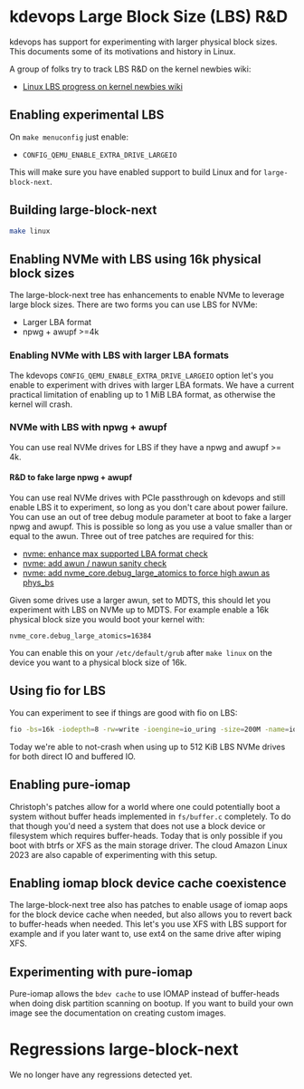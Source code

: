 # kdevops Large Block Size (LBS) R&D

kdevops has support for experimenting with larger physical block sizes. This documents some
of its motivations and history in Linux.

A group of folks try to track LBS R&D on the kernel newbies wiki:

  * [Linux LBS progress on kernel newbies wiki](https://kernelnewbies.org/KernelProjects/large-block-size)

## Enabling experimental LBS

On `make menuconfig` just enable:

 * `CONFIG_QEMU_ENABLE_EXTRA_DRIVE_LARGEIO`

This will make sure you have enabled support to build Linux and for `large-block-next`.

## Building large-block-next

```bash
make linux
```

## Enabling NVMe with LBS using 16k physical block sizes

The large-block-next tree has enhancements to enable NVMe to leverage
large block sizes. There are two forms you can use LBS for NVMe:

  * Larger LBA format
  * npwg + awupf >=4k

### Enabling NVMe with LBS with larger LBA formats

The kdevops `CONFIG_QEMU_ENABLE_EXTRA_DRIVE_LARGEIO` option let's you enable
to experiment with drives with larger LBA formats. We have a current
practical limitation of enabling up to 1 MiB LBA format, as otherwise the
kernel will crash.

### NVMe with LBS with npwg + awupf

You can use real NVMe drives for LBS if they have a npwg and awupf >= 4k.

#### R&D to fake large npwg + awupf

You can use real NVMe drives with PCIe passthrough on kdevops and still enable
LBS it to experiment, so long as you don't care about power failure. You can
use an out of tree debug module parameter at boot to fake a larger npwg and
awupf. This is possible so long as you use a value smaller than or equal to the
awun. Three out of tree patches are required for this:

  * [nvme: enhance max supported LBA format check](https://git.kernel.org/pub/scm/linux/kernel/git/mcgrof/linux-next.git/commit/?h=large-block-20230825&id=c434f7be760e04d56867b311cd9f486397427d94)
  * [nvme: add awun / nawun sanity check](https://git.kernel.org/pub/scm/linux/kernel/git/mcgrof/linux-next.git/commit/?h=large-block-20230825&id=c45a46ebfc56129a35921d2201f2b2265e74b8b4)
  * [nvme: add nvme_core.debug_large_atomics to force high awun as phys_bs](https://git.kernel.org/pub/scm/linux/kernel/git/mcgrof/linux-next.git/commit/?h=large-block-20230825&id=e4896787efe7f1cf58be587ab655ea1cd464a11b)

Given some drives use a larger awun, set to MDTS, this should let you experiment
with LBS on NVMe up to MDTS. For example enable a 16k physical block size you
would boot your kernel with:

```
nvme_core.debug_large_atomics=16384
```

You can enable this on your `/etc/default/grub` after `make linux` on the device
you want to a physical block size of 16k.

## Using fio for LBS

You can experiment to see if things are good with fio on LBS:

```bash
fio -bs=16k -iodepth=8 -rw=write -ioengine=io_uring -size=200M -name=io_uring_1 -filename=/dev/nvme9n1 -verify=md5
```

Today we're able to not-crash when using up to 512 KiB LBS NVMe drives for
both direct IO and buffered IO.

## Enabling pure-iomap

Christoph's patches allow for a world where one could potentially boot a system
without buffer heads implemented in `fs/buffer.c` completely. To do that though
you'd need a system that does not use a block device or filesystem which
requires buffer-heads. Today that is only possible if you boot with btrfs or
XFS as the main storage driver. The cloud Amazon Linux 2023 are also capable
of experimenting with this setup.

## Enabling iomap block device cache coexistence

The large-block-next tree also has patches to enable usage of iomap aops for
the block device cache when needed, but also allows you to revert back to
buffer-heads when needed. This let's you use XFS with LBS support for example
and if you later want to, use ext4 on the same drive after wiping XFS.

## Experimenting with pure-iomap

Pure-iomap allows the `bdev cache` to use IOMAP instead of buffer-heads when doing disk partition scanning on bootup. If you want to build your own image see the documentation on creating custom images.

# Regressions large-block-next

We no longer have any regressions detected yet.

